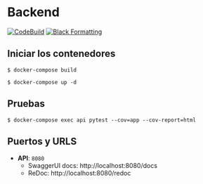 # Backend

[![CodeBuild](https://codebuild.us-east-1.amazonaws.com/badges?uuid=eyJlbmNyeXB0ZWREYXRhIjoiVzNCUDVBdU9WdDQxWkw1bFBXY1EvWFpqbVVlc3FtTm1YMXI2Rm82MUs0eTBzcm5DVGtuTy9xaEM2bnRldHhUVml4Rm5QKzVLY2FnWVk1Q2FRb3lyQmVjPSIsIml2UGFyYW1ldGVyU3BlYyI6IkU4amtDZ0pieEs2ZWpvSkkiLCJtYXRlcmlhbFNldFNlcmlhbCI6MX0%3D&branch=main)]()
[![Black Formatting](https://github.com/Tall-Programacion-FIME/backend/actions/workflows/main.yml/badge.svg)](https://github.com/Tall-Programacion-FIME/backend/actions/workflows/main.yml)

## Iniciar los contenedores
```console
$ docker-compose build

$ docker-compose up -d
```
## Pruebas 
```console
$ docker-compose exec api pytest --cov=app --cov-report=html
```

## Puertos y URLS
- __API__: `8080`
    - SwaggerUI docs: http://localhost:8080/docs
    - ReDoc: http://localhost:8080/redoc
